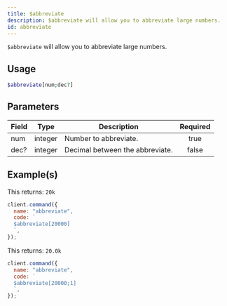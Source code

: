 ```yaml
---
title: $abbreviate
description: $abbreviate will allow you to abbreviate large numbers.
id: abbreviate
---
```


`$abbreviate` will allow you to abbreviate large numbers.

## Usage

```php
$abbreviate[num;dec?]
```

## Parameters

| Field | Type    | Description                     | Required |
| ----- | ------- | ------------------------------- | :------: |
| num   | integer | Number to abbreviate.           |   true   |
| dec?  | integer | Decimal between the abbreviate. |  false   |

## Example(s)

This returns: `20k`

```javascript
client.command({
  name: "abbreviate",
  code: `
  $abbreviate[20000]
  `,
});
```

This returns: `20.0k`

```javascript
client.command({
  name: "abbreviate",
  code: `
  $abbreviate[20000;1]
  `,
});
```

